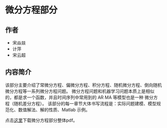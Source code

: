 
# 微分方程部分

## 作者
* 宋焱燚
* 计萍
* 宋云超

## 内容简介
该部分主要介绍了常微分方程、偏微分方程、积分方程、随机微分方程、倒向随机微分方程等一系列微分方程问题。
微分方程问题和机器学习问题本质上是相似的，都是求一个函数，并且时间序列中常用到的 AR MA 等模型也是一种
微分方程（随机差分方程）。
该部分的每一章节大体书写流程是：实际问题建模、模型规范化、数值解法、解的性质、Matlab 示例。

点击[这里](/texpdf/part-de.pdf)下载微分方程部分整体pdf。